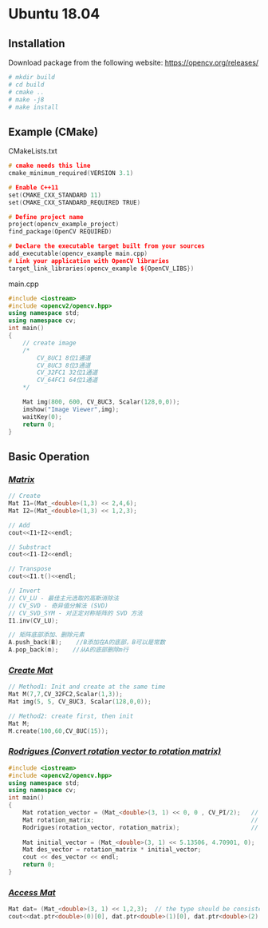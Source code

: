 #  Ubuntu 18.04  
## Installation  
Download package from the following website: https://opencv.org/releases/  
```bash
# mkdir build
# cd build
# cmake ..
# make -j8
# make install
```

## Example (CMake)
CMakeLists.txt
```c++
# cmake needs this line
cmake_minimum_required(VERSION 3.1)

# Enable C++11
set(CMAKE_CXX_STANDARD 11)
set(CMAKE_CXX_STANDARD_REQUIRED TRUE)

# Define project name
project(opencv_example_project)
find_package(OpenCV REQUIRED)

# Declare the executable target built from your sources
add_executable(opencv_example main.cpp)
# Link your application with OpenCV libraries
target_link_libraries(opencv_example ${OpenCV_LIBS})
```

main.cpp  
```c++
#include <iostream>
#include <opencv2/opencv.hpp>
using namespace std;
using namespace cv;
int main()
{
	// create image
	/*
		CV_8UC1 8位1通道
		CV_8UC3 8位3通道
		CV_32FC1 32位1通道
		CV_64FC1 64位1通道
	*/

	Mat img(800, 600, CV_8UC3, Scalar(128,0,0));	
	imshow("Image Viewer",img);
	waitKey(0);
	return 0;
}
```


## Basic Operation  
### [*Matrix*]()    
```c++
// Create
Mat I1=(Mat_<double>(1,3) << 2,4,6);
Mat I2=(Mat_<double>(1,3) << 1,2,3);

// Add 
cout<<I1+I2<<endl;

// Substract
cout<<I1-I2<<endl;

// Transpose  
cout<<I1.t()<<endl;

// Invert
// CV_LU - 最佳主元选取的高斯消除法
// CV_SVD - 奇异值分解法 (SVD)
// CV_SVD_SYM - 对正定对称矩阵的 SVD 方法
I1.inv(CV_LU);

// 矩阵底部添加、删除元素
A.push_back(B);    //B添加在A的底部，B可以是常数
A.pop_back(m);    //从A的底部删除m行
```






### [*Create Mat*]()
```c++
// Method1: Init and create at the same time
Mat M(7,7,CV_32FC2,Scalar(1,3));
Mat img(5, 5, CV_8UC3, Scalar(128,0,0));

// Method2: create first, then init
Mat M;
M.create(100,60,CV_8UC(15));
```


### [*Rodrigues (Convert rotation vector to rotation matrix)*]()
```c++
#include <iostream>
#include <opencv2/opencv.hpp>
using namespace std;
using namespace cv;
int main()
{	
	Mat rotation_vector = (Mat_<double>(3, 1) << 0, 0 , CV_PI/2);   // rotation vector
	Mat rotation_matrix;                                            // rotaiton matrix
	Rodrigues(rotation_vector, rotation_matrix);                    // calculate 
	
	Mat initial_vector = (Mat_<double>(3, 1) << 5.13506, 4.70901, 0);
	Mat des_vector = rotation_matrix * initial_vector;
	cout << des_vector << endl;
	return 0;
}
```

### [*Access Mat*]()
```c++
Mat dat= (Mat_<double>(3, 1) << 1,2,3);  // the type should be consistent
cout<<dat.ptr<double>(0)[0], dat.ptr<double>(1)[0], dat.ptr<double>(2)[0]<<endl;  
```

